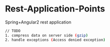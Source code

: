 # Rest-Application-Points
 Spring+Angular2 rest application
``` bash
// TODO
1. compress data on server side (gzip)
2. handle exceptions (Access denied exception)
```
